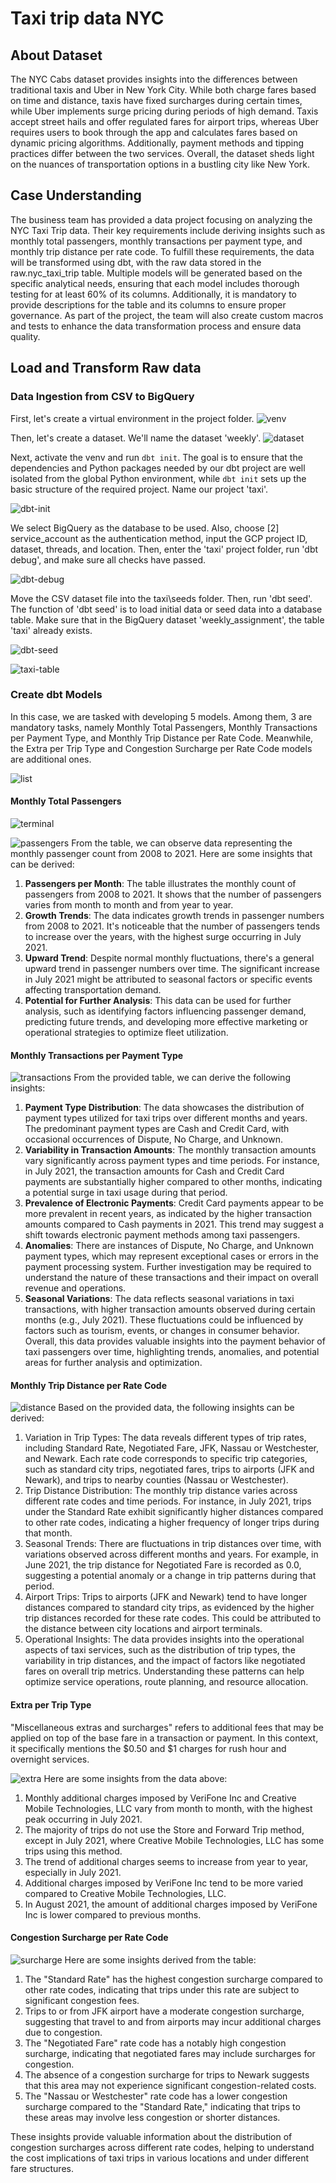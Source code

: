 # Taxi trip data NYC

## About Dataset
The NYC Cabs dataset provides insights into the differences between traditional taxis and Uber in New York City. While both charge fares based on time and distance, taxis have fixed surcharges during certain times, while Uber implements surge pricing during periods of high demand. Taxis accept street hails and offer regulated fares for airport trips, whereas Uber requires users to book through the app and calculates fares based on dynamic pricing algorithms. Additionally, payment methods and tipping practices differ between the two services. Overall, the dataset sheds light on the nuances of transportation options in a bustling city like New York.

## Case Understanding
The business team has provided a data project focusing on analyzing the NYC Taxi Trip data. Their key requirements include deriving insights such as monthly total passengers, monthly transactions per payment type, and monthly trip distance per rate code. To fulfill these requirements, the data will be transformed using dbt, with the raw data stored in the raw.nyc_taxi_trip table. Multiple models will be generated based on the specific analytical needs, ensuring that each model includes thorough testing for at least 60% of its columns. Additionally, it is mandatory to provide descriptions for the table and its columns to ensure proper governance. As part of the project, the team will also create custom macros and tests to enhance the data transformation process and ensure data quality.

## Load and Transform Raw data
### Data Ingestion from CSV to BigQuery
First, let's create a virtual environment in the project folder.
![venv](https://github.com/aisyahputami/Taxi-trip-data-NYC/blob/main/bigquery/create-venv.png)

Then, let's create a dataset. We'll name the dataset 'weekly'.
![dataset](https://github.com/aisyahputami/Taxi-trip-data-NYC/blob/main/bigquery/create-weekly-dataset.png)

Next, activate the venv and run `dbt init`. The goal is to ensure that the dependencies and Python packages needed by our dbt project are well isolated from the global Python environment, while `dbt init` sets up the basic structure of the required project. Name our project 'taxi'.

![dbt-init](https://github.com/aisyahputami/Taxi-trip-data-NYC/blob/main/bigquery/activate-vevn-dbt-init.png)

We select BigQuery as the database to be used. Also, choose [2] service_account as the authentication method, input the GCP project ID, dataset, threads, and location. Then, enter the 'taxi' project folder, run 'dbt debug', and make sure all checks have passed.

![dbt-debug](https://github.com/aisyahputami/Taxi-trip-data-NYC/blob/main/bigquery/dbt-debug-weekly.png)

Move the CSV dataset file into the taxi\seeds folder. Then, run 'dbt seed'. The function of 'dbt seed' is to load initial data or seed data into a database table. Make sure that in the BigQuery dataset 'weekly_assignment', the table 'taxi' already exists.

![dbt-seed](https://github.com/aisyahputami/Taxi-trip-data-NYC/blob/main/bigquery/dbt-seed-weekly.png)

![taxi-table](https://github.com/aisyahputami/Taxi-trip-data-NYC/blob/main/bigquery/taxi-table.png)

### Create dbt Models
In this case, we are tasked with developing 5 models. Among them, 3 are mandatory tasks, namely Monthly Total Passengers, Monthly Transactions per Payment Type, and Monthly Trip Distance per Rate Code. Meanwhile, the Extra per Trip Type and Congestion Surcharge per Rate Code models are additional ones.

![list](https://github.com/aisyahputami/Taxi-trip-data-NYC/blob/main/models/dbt-models.png)

#### Monthly Total Passengers
![terminal](https://github.com/aisyahputami/Taxi-trip-data-NYC/blob/main/models/monthly_total_passengers.png)

![passengers](https://github.com/aisyahputami/Taxi-trip-data-NYC/blob/main/models/bq_monthly_total_passengers.png)
From the table, we can observe data representing the monthly passenger count from 2008 to 2021. Here are some insights that can be derived:

1. **Passengers per Month**: The table illustrates the monthly count of passengers from 2008 to 2021. It shows that the number of passengers varies from month to month and from year to year.
2. **Growth Trends**: The data indicates growth trends in passenger numbers from 2008 to 2021. It's noticeable that the number of passengers tends to increase over the years, with the highest surge occurring in July 2021.
3. **Upward Trend**: Despite normal monthly fluctuations, there's a general upward trend in passenger numbers over time. The significant increase in July 2021 might be attributed to seasonal factors or specific events affecting transportation demand.
4. **Potential for Further Analysis**: This data can be used for further analysis, such as identifying factors influencing passenger demand, predicting future trends, and developing more effective marketing or operational strategies to optimize fleet utilization.

#### Monthly Transactions per Payment Type
![transactions]()
From the provided table, we can derive the following insights:

1. **Payment Type Distribution**: The data showcases the distribution of payment types utilized for taxi trips over different months and years. The predominant payment types are Cash and Credit Card, with occasional occurrences of Dispute, No Charge, and Unknown.
2. **Variability in Transaction Amounts**: The monthly transaction amounts vary significantly across payment types and time periods. For instance, in July 2021, the transaction amounts for Cash and Credit Card payments are substantially higher compared to other months, indicating a potential surge in taxi usage during that period.
3. **Prevalence of Electronic Payments**: Credit Card payments appear to be more prevalent in recent years, as indicated by the higher transaction amounts compared to Cash payments in 2021. This trend may suggest a shift towards electronic payment methods among taxi passengers.
4. **Anomalies**: There are instances of Dispute, No Charge, and Unknown payment types, which may represent exceptional cases or errors in the payment processing system. Further investigation may be required to understand the nature of these transactions and their impact on overall revenue and operations.
5. **Seasonal Variations**: The data reflects seasonal variations in taxi transactions, with higher transaction amounts observed during certain months (e.g., July 2021). These fluctuations could be influenced by factors such as tourism, events, or changes in consumer behavior.
Overall, this data provides valuable insights into the payment behavior of taxi passengers over time, highlighting trends, anomalies, and potential areas for further analysis and optimization.

#### Monthly Trip Distance per Rate Code
![distance]()
Based on the provided data, the following insights can be derived:

1. Variation in Trip Types: The data reveals different types of trip rates, including Standard Rate, Negotiated Fare, JFK, Nassau or Westchester, and Newark. Each rate code corresponds to specific trip categories, such as standard city trips, negotiated fares, trips to airports (JFK and Newark), and trips to nearby counties (Nassau or Westchester).
2. Trip Distance Distribution: The monthly trip distance varies across different rate codes and time periods. For instance, in July 2021, trips under the Standard Rate exhibit significantly higher distances compared to other rate codes, indicating a higher frequency of longer trips during that month.
3. Seasonal Trends: There are fluctuations in trip distances over time, with variations observed across different months and years. For example, in June 2021, the trip distance for Negotiated Fare is recorded as 0.0, suggesting a potential anomaly or a change in trip patterns during that period.
4. Airport Trips: Trips to airports (JFK and Newark) tend to have longer distances compared to standard city trips, as evidenced by the higher trip distances recorded for these rate codes. This could be attributed to the distance between city locations and airport terminals.
5. Operational Insights: The data provides insights into the operational aspects of taxi services, such as the distribution of trip types, the variability in trip distances, and the impact of factors like negotiated fares on overall trip metrics. Understanding these patterns can help optimize service operations, route planning, and resource allocation.

#### Extra per Trip Type
"Miscellaneous extras and surcharges" refers to additional fees that may be applied on top of the base fare in a transaction or payment. In this context, it specifically mentions the $0.50 and $1 charges for rush hour and overnight services.

![extra]()
Here are some insights from the data above:

1. Monthly additional charges imposed by VeriFone Inc and Creative Mobile Technologies, LLC vary from month to month, with the highest peak occurring in July 2021.
2. The majority of trips do not use the Store and Forward Trip method, except in July 2021, where Creative Mobile Technologies, LLC has some trips using this method.
3. The trend of additional charges seems to increase from year to year, especially in July 2021.
4. Additional charges imposed by VeriFone Inc tend to be more varied compared to Creative Mobile Technologies, LLC.
5. In August 2021, the amount of additional charges imposed by VeriFone Inc is lower compared to previous months.

#### Congestion Surcharge per Rate Code
![surcharge]()
Here are some insights derived from the table:

1. The "Standard Rate" has the highest congestion surcharge compared to other rate codes, indicating that trips under this rate are subject to significant congestion fees.
2. Trips to or from JFK airport have a moderate congestion surcharge, suggesting that travel to and from airports may incur additional charges due to congestion.
3. The "Negotiated Fare" rate code has a notably high congestion surcharge, indicating that negotiated fares may include surcharges for congestion.
4. The absence of a congestion surcharge for trips to Newark suggests that this area may not experience significant congestion-related costs.
5. The "Nassau or Westchester" rate code has a lower congestion surcharge compared to the "Standard Rate," indicating that trips to these areas may involve less congestion or shorter distances.

These insights provide valuable information about the distribution of congestion surcharges across different rate codes, helping to understand the cost implications of taxi trips in various locations and under different fare structures.









